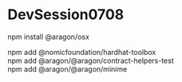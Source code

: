 # DevSession0708


npm install @aragon/osx

npm add @nomicfoundation/hardhat-toolbox <br>
npm add @aragon/@aragon/contract-helpers-test <br>
npm add @aragon/@aragon/minime
